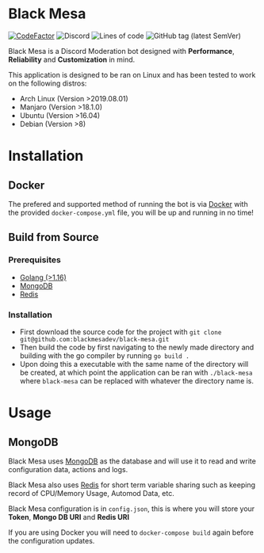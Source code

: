 # Black Mesa

[![CodeFactor](https://www.codefactor.io/repository/github/blackmesadev/black-mesa/badge?s=14355c8033b3e76f4d0bf466d6726a52305a5d8b)](https://www.codefactor.io/repository/github/blackmesadev/black-mesa) ![Discord](https://img.shields.io/discord/832311430019022848) ![Lines of code](https://img.shields.io/tokei/lines/github.com/blackmesadev/black-mesa) ![GitHub tag (latest SemVer)](https://img.shields.io/github/v/tag/blackmesadev/black-mesa?sort=semver)

Black Mesa is a Discord Moderation bot designed with **Performance**, **Reliability** and **Customization** in mind.

This application is designed to be ran on Linux and has been tested to work on the following distros:
- Arch Linux (Version >2019.08.01)
- Manjaro (Version >18.1.0)
- Ubuntu (Version >16.04)
- Debian (Version >8)

# Installation

## Docker

The prefered and supported method of running the bot is via [Docker](https://www.docker.com) with the provided `docker-compose.yml` file, you will be up and running in no time!

## Build from Source

### Prerequisites
 - [Golang (>1.16)](https://golang.org)
 - [MongoDB](https://www.mongodb.com)
 - [Redis](https://redis.io)

### Installation
- First download the source code for the project with `git clone git@github.com:blackmesadev/black-mesa.git`
- Then build the code by first navigating to the newly made directory and building with the go compiler by running `go build .`
- Upon doing this a executable with the same name of the directory will be created, at which point the application can be ran with `./black-mesa` where `black-mesa` can be replaced with whatever the directory name is.

# Usage

## MongoDB

Black Mesa uses [MongoDB](https://www.mongodb.com) as the database and will use it to read and write configuration data, actions and logs.

Black Mesa also uses [Redis](https://redis.io) for short term variable sharing such as keeping record of CPU/Memory Usage, Automod Data, etc.

Black Mesa configuration is in `config.json`, this is where you will store your **Token**, **Mongo DB URI** and **Redis URI**

If you are using Docker you will need to `docker-compose build` again before the configuration updates.

